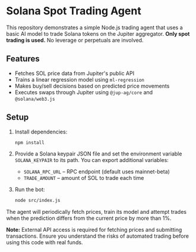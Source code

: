 # Solana Spot Trading Agent

This repository demonstrates a simple Node.js trading agent that uses a basic AI model to trade Solana tokens on the Jupiter aggregator. **Only spot trading is used.** No leverage or perpetuals are involved.

## Features

- Fetches SOL price data from Jupiter's public API
- Trains a linear regression model using `ml-regression`
- Makes buy/sell decisions based on predicted price movements
- Executes swaps through Jupiter using `@jup-ag/core` and `@solana/web3.js`

## Setup

1. Install dependencies:
   ```bash
   npm install
   ```
2. Provide a Solana keypair JSON file and set the environment variable `SOLANA_KEYPAIR` to its path. You can export additional variables:
   - `SOLANA_RPC_URL` – RPC endpoint (default uses mainnet-beta)
   - `TRADE_AMOUNT` – amount of SOL to trade each time

3. Run the bot:
   ```bash
   node src/index.js
   ```

The agent will periodically fetch prices, train its model and attempt trades when the prediction differs from the current price by more than 1%.

**Note:** External API access is required for fetching prices and submitting transactions. Ensure you understand the risks of automated trading before using this code with real funds.
